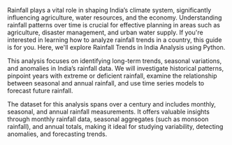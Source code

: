 Rainfall plays a vital role in shaping India’s climate system, significantly influencing agriculture, water resources, and the economy. Understanding rainfall patterns over time is crucial for effective planning in areas such as agriculture, disaster management, and urban water supply. If you're interested in learning how to analyze rainfall trends in a country, this guide is for you. Here, we'll explore Rainfall Trends in India Analysis using Python.

This analysis focuses on identifying long-term trends, seasonal variations, and anomalies in India’s rainfall data. We will investigate historical patterns, pinpoint years with extreme or deficient rainfall, examine the relationship between seasonal and annual rainfall, and use time series models to forecast future rainfall.

The dataset for this analysis spans over a century and includes monthly, seasonal, and annual rainfall measurements. It offers valuable insights through monthly rainfall data, seasonal aggregates (such as monsoon rainfall), and annual totals, making it ideal for studying variability, detecting anomalies, and forecasting trends.
